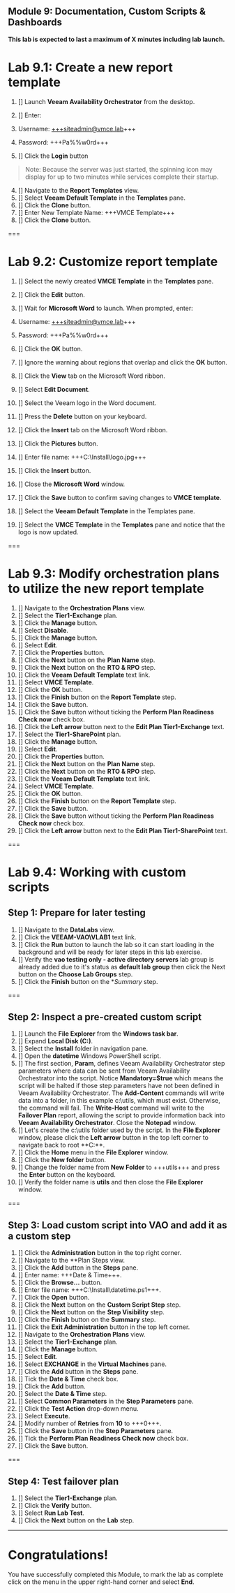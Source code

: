 Module 9: Documentation, Custom Scripts & Dashboards
---
**This lab is expected to last a maximum of X minutes including lab launch.**

# Lab 9.1: Create a new report template

1. [] Launch **Veeam Availability Orchestrator** from the desktop.
2. [] Enter:
 1. Username: +++siteadmin@vmce.lab+++
 2. Password: +++Pa%%w0rd+++

3. [] Click the **Login** button
>Note: Because the server was just started, the spinning icon may display for up to two minutes while services complete their startup.

4. [] Navigate to the **Report Templates** view.
5. [] Select **Veeam Default Template** in the **Templates** pane.
6. [] Click the **Clone** button.
7. [] Enter New Template Name: +++VMCE Template+++
8. [] Click the **Clone** button.

===

# Lab 9.2: Customize report template

1. [] Select the newly created **VMCE Template** in the **Templates** pane.
2. [] Click the **Edit** button.
3. [] Wait for **Microsoft Word** to launch. When prompted, enter:
 1. Username: +++siteadmin@vmce.lab+++
 2. Password: +++Pa%%w0rd+++

4. [] Click the **OK** button.
5. [] Ignore the warning about regions that overlap and click the **OK** button.
6. [] Click the **View** tab on the Microsoft Word ribbon.
7. [] Select **Edit Document**.
8. [] Select the Veeam logo in the Word document.
9. [] Press the **Delete** button on your keyboard.
10. [] Click the **Insert** tab on the Microsoft Word ribbon.
11. [] Click the **Pictures** button.
12. [] Enter file name: +++C:\Install\logo.jpg+++
13. [] Click the **Insert** button.
14. [] Close the **Microsoft Word** window.
15. [] Click the **Save** button to confirm saving changes to **VMCE template**.
16. [] Select the **Veeam Default Template** in the Templates pane.
17. [] Select the **VMCE Template** in the **Templates** pane and notice that the logo is now updated.

===

# Lab 9.3: Modify orchestration plans to utilize the new report template

1. [] Navigate to the **Orchestration Plans** view.
2. [] Select the **Tier1-Exchange** plan.
3. [] Click the **Manage** button.
4. [] Select **Disable**.
5. [] Click the **Manage** button.
6. [] Select **Edit**.
7. [] Click the **Properties** button.
8. [] Click the **Next** button on the **Plan Name** step.
9. [] Click the **Next** button on the **RTO & RPO** step.
10. [] Click the **Veeam Default Template** text link.
11. [] Select **VMCE Template**.
12. [] Click the **OK** button.
13. [] Click the **Finish** button on the **Report Template** step.
14. [] Click the **Save** button.
15. [] Click the **Save** button without ticking the **Perform Plan Readiness Check now** check box.
16. [] Click the **Left arrow** button next to the **Edit Plan Tier1-Exchange** text.
17. [] Select the **Tier1-SharePoint** plan.
18. [] Click the **Manage** button.
19. [] Select **Edit**.
20. [] Click the **Properties** button.
21. [] Click the **Next** button on the **Plan Name** step.
22. [] Click the **Next** button on the **RTO & RPO** step.
23. [] Click the **Veeam Default Template** text link.
24. [] Select **VMCE Template**.
25. [] Click the **OK** button.
26. [] Click the **Finish** button on the **Report Template** step.
27. [] Click the **Save** button.
28. [] Click the **Save** button without ticking the **Perform Plan Readiness Check now** check box.
29. [] Click the **Left arrow** button next to the **Edit Plan Tier1-SharePoint** text.

===

# Lab 9.4: Working with custom scripts

## Step 1: Prepare for later testing

1. [] Navigate to the **DataLabs** view.
2. [] Click the **VEEAM-VAO\VLAB1** text link.
3. [] Click the **Run** button to launch the lab so it can start loading in the background and will be ready for later steps in this lab exercise.
4. [] Verify the **vao testing only - active directory servers** lab group is already added due to it's status as **default lab group** then click the Next button on the **Choose Lab Groups** step.
5. [] Click the **Finish** button on the **Summary* step.

===

## Step 2: Inspect a pre-created custom script

1. [] Launch the **File Explorer** from the **Windows task bar**.
2. [] Expand **Local Disk (C:)**.
3. [] Select the **Install** folder in navigation pane.
4. [] Open the **datetime** Windows PowerShell script.
5. [] The first section, **Param**, defines Veeam Availability Orchestrator step parameters where data can be sent from Veeam
Availability Orchestrator into the script. Notice **Mandatory=$true** which means the script will be halted if those step parameters have not been defined in Veeam Availability Orchestrator. The **Add-Content** commands will write data into a folder, in this example c:\utils, which must exist. Otherwise, the command will fail. The **Write-Host** command will write to the **Failover Plan** report, allowing the script to provide information back into **Veeam Availability Orchestrator**. Close the **Notepad** window.
6. [] Let's create the c:\utils folder used by the script. In the **File Explorer** window, please click the **Left arrow** button in the top left corner to navigate back to root **C:\**.
7. [] Click the **Home** menu in the **File Explorer** window.
8. [] Click the **New folder** button.
9. [] Change the folder name from **New Folder** to +++utils+++ and press the **Enter** button on the keyboard.
10. [] Verify the folder name is **utils** and then close the **File Explorer** window.

===

## Step 3: Load custom script into VAO and add it as a custom step

1. [] Click the **Administration** button in the top right corner.
2. [] Navigate to the **Plan Steps view.
3. [] Click the **Add** button in the **Steps** pane.
4. [] Enter name: +++Date & Time+++.
5. [] Click the **Browse...** button.
6. [] Enter file name: +++C:\Install\datetime.ps1+++.
7. [] Click the **Open** button.
8. [] Click the **Next** button on the **Custom Script Step** step.
9. [] Click the **Next** button on the **Step Visibility** step.
10. [] Click the **Finish** button on the **Summary** step.
11. [] Click the **Exit Administration** button in the top left corner.
12. [] Navigate to the **Orchestration Plans** view.
13. [] Select the **Tier1-Exchange** plan.
14. [] Click the **Manage** button.
15. [] Select **Edit**.
16. [] Select **EXCHANGE** in the **Virtual Machines** pane.
17. [] Click the **Add** button in the **Steps** pane.
18. [] Tick the **Date & Time** check box.
19. [] Click the **Add** button.
20. [] Select the **Date & Time** step.
21. [] Select **Common Parameters** in the **Step Parameters** pane.
22. [] Click the **Test Action** drop-down menu.
23. [] Select **Execute**.
24. [] Modify number of **Retries** from **10** to +++0+++.
25. [] Click the **Save** button in the **Step Parameters** pane.
26. [] Tick the **Perform Plan Readiness Check now** check box.
27. [] Click the **Save** button.

===

## Step 4: Test failover plan

1. [] Select the **Tier1-Exchange** plan.
2. [] Click the **Verify** button.
3. [] Select **Run Lab Test**.
4. [] Click the **Next** button on the **Lab** step.

---

# Congratulations!

You have successfully completed this Module, to mark the lab as complete click on the menu in the upper right-hand corner and select **End**.
